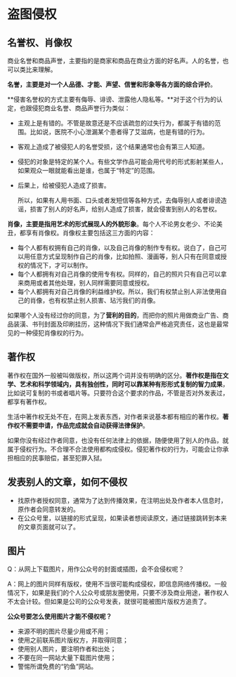 # 盗图侵权

## 名誉权、肖像权

商业名誉和商品声誉，主要指的是商家和商品在商业方面的好名声。人的名誉，也可以类比来理解。

**名誉，主要是对一个人品德、才能、声望、信誉和形象等各方面的综合评价**。

**侵害名誉权的方式主要有侮辱、诽谤、泄露他人隐私等。**对于这个行为的认定，也跟侵犯商业名誉、商品声誉行为类似：

* 主观上是有错的。不管是故意还是不应该疏忽的过失行为，都属于有错的范围。比如说，医院不小心泄漏某个患者得了艾滋病，也是有错的行为。
* 客观上造成了被侵犯人的名誉受损，这个结果通常也会有第三人知道。
* 侵犯的对象是特定的某个人。有些文学作品可能会用代号的形式影射某些人，如果观众一眼就能看出是谁，也属于“特定”的范围。
* 后果上，给被侵犯人造成了损害。

  所以，如果有人用书面、口头或者发短信等各种方式，去侮辱别人或者诽谤造谣，损害了别人的好名声，给别人造成了损害，就会侵害到别人的名誉权。

**肖像，主要是指用艺术的形式展现人的外貌形象**。每个人不论男女老少、不论美丑，都享有肖像权。肖像权主要包括这三方面的内容：

* 每个人都有权拥有自己的肖像，以及自己肖像的制作专有权。说白了，自己可以用任意方式呈现制作自己的肖像，比如拍照、漫画等，别人只有在同意或授权的情况下，才可以制作。
* 每个人都拥有对自己肖像的使用专有权。同样的，自己的照片只有自己可以拿来商用或者其他处理，别人同样需要同意或授权。
* 每个人都拥有对自己肖像的利益维护权。所以，我们有权禁止别人非法使用自己的肖像，也有权禁止别人损害、玷污我们的肖像。

如果哪个人没有经过你的同意，为了**营利的目的**，而把你的照片用做商业广告、商品装潢、书刊封面及印刷挂历，这种情况下我们通常会严格追究责任，这也是最常见的一种侵犯肖像权的行为。

## 著作权

著作权在国外一般被叫做版权，所以这两个词并没有明确的区分。**著作权是指在文学、艺术和科学领域内，具有独创性，同时可以靠某种有形形式复制的智力成果**，比如说可复制的书或者唱片等。只要符合这个要求的作品，不管是否对外发表过，都享有著作权。

生活中著作权无处不在，在网上发表东西，对作者来说基本都有相应的著作权。**著作权不需要申请，作品完成就会自动获得法律保护**。

如果你没有经过作者同意，也没有任何法律上的依据，随便使用了别人的作品，就属于侵权行为。不合理不合法使用都构成侵权。侵犯著作权的行为，可能会让你承担相应的民事赔偿，甚至犯罪入狱。

## 发表别人的文章，如何不侵权

* 找原作者授权同意，通常为了达到传播效果，在注明出处及作者本人信息时，原作者会同意转发的。
* 在公众号里，以链接的形式呈现，如果读者想阅读原文，通过链接跳转到本来的文章页面就可以了。

## 图片

Q：从网上下载图片，用作公众号的封面或插图，会不会侵权呢？

A：网上的图片同样有版权，使用不当很可能构成侵权，即信息网络传播权。一般情况下，如果是我们的个人公众号或朋友圈使用，只要不涉及商业用途，著作权人不太会计较。但如果是公司的公众号发表，就很可能被图片版权方追责了。

**公众号要怎么使用图片才能不侵权呢？**

* 来源不明的图片尽量少用或不用；  
* 使用之前联系图片版权方，并取得同意；  
* 使用别人图片，要注明作者和出处；  
* 不要在同一网站大量下载图片使用；  
* 警惕所谓免费的“钓鱼”网站。

